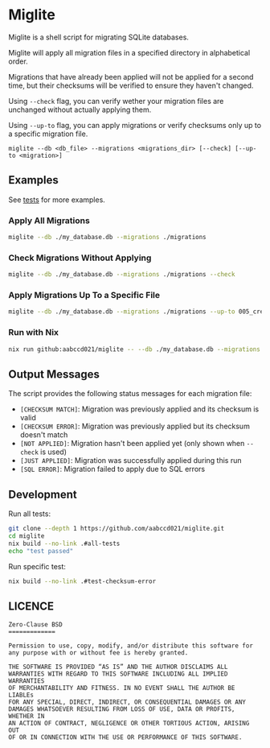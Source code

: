 # Miglite

Miglite is a shell script for migrating SQLite databases.

Miglite will apply all migration files in a specified directory in alphabetical order.

Migrations that have already been applied will not be applied for a second time,
but their checksums will be verified to ensure they haven't changed.

Using `--check` flag, you can verify wether your migration files are unchanged without actually
applying them.

Using `--up-to` flag, you can apply migrations or verify checksums only up to a specific migration
file.

```
miglite --db <db_file> --migrations <migrations_dir> [--check] [--up-to <migration>]
```

## Examples

See [tests](./test) for more examples.

### Apply All Migrations

```bash
miglite --db ./my_database.db --migrations ./migrations
```

### Check Migrations Without Applying

```bash
miglite --db ./my_database.db --migrations ./migrations --check
```

### Apply Migrations Up To a Specific File

```bash
miglite --db ./my_database.db --migrations ./migrations --up-to 005_create_products.sql
```

### Run with Nix

```sh
nix run github:aabccd021/miglite -- --db ./my_database.db --migrations ./migrations
```

## Output Messages

The script provides the following status messages for each migration file:

- `[CHECKSUM MATCH]`: Migration was previously applied and its checksum is valid
- `[CHECKSUM ERROR]`: Migration was previously applied but its checksum doesn't match
- `[NOT APPLIED]`: Migration hasn't been applied yet (only shown when `--check` is used)
- `[JUST APPLIED]`: Migration was successfully applied during this run
- `[SQL ERROR]`: Migration failed to apply due to SQL errors

## Development

Run all tests:

```sh
git clone --depth 1 https://github.com/aabccd021/miglite.git
cd miglite
nix build --no-link .#all-tests
echo "test passed"
```

Run specific test:

```sh
nix build --no-link .#test-checksum-error
```

## LICENCE

```
Zero-Clause BSD
=============

Permission to use, copy, modify, and/or distribute this software for
any purpose with or without fee is hereby granted.

THE SOFTWARE IS PROVIDED “AS IS” AND THE AUTHOR DISCLAIMS ALL
WARRANTIES WITH REGARD TO THIS SOFTWARE INCLUDING ALL IMPLIED WARRANTIES
OF MERCHANTABILITY AND FITNESS. IN NO EVENT SHALL THE AUTHOR BE LIABLEs
FOR ANY SPECIAL, DIRECT, INDIRECT, OR CONSEQUENTIAL DAMAGES OR ANY
DAMAGES WHATSOEVER RESULTING FROM LOSS OF USE, DATA OR PROFITS, WHETHER IN
AN ACTION OF CONTRACT, NEGLIGENCE OR OTHER TORTIOUS ACTION, ARISING OUT
OF OR IN CONNECTION WITH THE USE OR PERFORMANCE OF THIS SOFTWARE.
```
